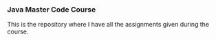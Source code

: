 ### Java Master Code Course
This is the repository where I have all the assignments given during the course.
